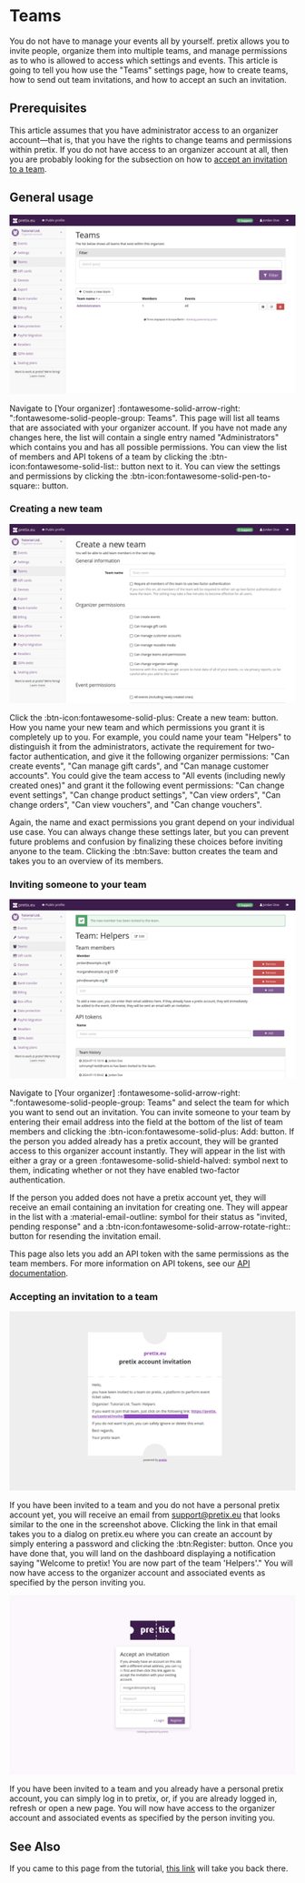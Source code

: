 # Teams

You do not have to manage your events all by yourself. 
pretix allows you to invite people, organize them into multiple teams, and manage permissions as to who is allowed to access which settings and events. 
This article is going to tell you how use the "Teams" settings page, how to create teams, how to send out team invitations, and how to accept an such an invitation. 

## Prerequisites

This article assumes that you have administrator access to an organizer account—that is, that you have the rights to change teams and permissions within pretix. 
If you do not have access to an organizer account at all, then you are probably looking for the subsection on how to [accept an invitation to a team](teams.md#accepting-an-invitation-to-a-team). 

## General usage

![Page titled 'Teams', listing a team called 'Administrators' and showing buttons for creating, editing and viewing teams.](../assets/screens/teams/teams.png "Teams screenshot") 

Navigate to [Your organizer] :fontawesome-solid-arrow-right: ":fontawesome-solid-people-group: Teams". 
This page will list all teams that are associated with your organizer account. 
If you have not made any changes here, the list will contain a single entry named "Administrators" which contains you and has all possible permissions. 
You can view the list of members and API tokens of a team by clicking the :btn-icon:fontawesome-solid-list:: button next to it. 
You can view the settings and permissions by clicking the :btn-icon:fontawesome-solid-pen-to-square:: button. 

### Creating a new team

![Page titled 'Create a new team', with a name input, the option to require 2FA as well as several organizer and event permission settings.](../assets/screens/teams/create-team.png "Create a new team screenshot") 

Click the :btn-icon:fontawesome-solid-plus: Create a new team: button. 
How you name your new team and which permissions you grant it is completely up to you. 
For example, you could name your team "Helpers" to distinguish it from the administrators, activate the requirement for two-factor authentication, and give it the following organizer permissions: 
"Can create events", "Can manage gift cards", and "Can manage customer accounts". 
You could give the team access to "All events (including newly created ones)" and grant it the following event permissions: 
"Can change event settings", "Can change product settings", "Can view orders", "Can change orders", "Can view vouchers", and "Can change vouchers". 

Again, the name and exact permissions you grant depend on your individual use case. 
You can always change these settings later, but you can prevent future problems and confusion by finalizing these choices before inviting anyone to the team. 
Clicking the :btn:Save: button creates the team and takes you to an overview of its members. 

### Inviting someone to your team

![Page titled 'Team: Helpers', listing three members, one of them has a mail icon next to their email address.](../assets/screens/teams/team-invite.png "Team: Helpers screenshot") 

Navigate to [Your organizer] :fontawesome-solid-arrow-right: ":fontawesome-solid-people-group: Teams" and select the team for which you want to send out an invitation. 
You can invite someone to your team by entering their email address into the field at the bottom of the list of team members and clicking the :btn-icon:fontawesome-solid-plus: Add: button. 
If the person you added already has a pretix account, they will be granted access to this organizer account instantly.
They will appear in the list with either a gray or a green :fontawesome-solid-shield-halved: symbol next to them, indicating whether or not they have enabled two-factor authentication. 

If the person you added does not have a pretix account yet, they will receive an email containing an invitation for creating one. 
They will appear in the list with a :material-email-outline: symbol for their status as "invited, pending response" and a :btn-icon:fontawesome-solid-arrow-rotate-right:: button for resending the invitation email. 

This page also lets you add an API token with the same permissions as the team members. 
For more information on API tokens, see our [API documentation](https://docs.pretix.eu/en/latest/api/tokenauth.html). 

### Accepting an invitation to a team

![Email titled 'pretix account invitation', specifying the organizer Tutorial Ltd. and the team Helpers, displaying a link for joining that team.](../assets/screens/teams/account-invitation.png "pretix account invitation screenshot") 

If you have been invited to a team and you do not have a personal pretix account yet, you will receive an email from support@pretix.eu that looks similar to the one in the screenshot above. 
Clicking the link in that email takes you to a dialog on pretix.eu where you can create an account by simply entering a password and clicking the :btn:Register: button. 
Once you have done that, you will land on the dashboard displaying a notification saying "Welcome to pretix! You are now part of the team 'Helpers'." 
You will now have access to the organizer account and associated events as specified by the person inviting you. 

![Page titled 'Accept an invitation' with inputs for email address and password as well as buttons for logging in or registering.](../assets/screens/teams/accept-invitation.png "pretix accept an invitation screenshot") 

If you have been invited to a team and you already have a personal pretix account, you can simply log in to pretix, or, if you are already logged in, refresh or open a new page. 
You will now have access to the organizer account and associated events as specified by the person inviting you. 

## See Also 

If you came to this page from the tutorial, [this link](../tutorial/organizer-account.md)  will take you back there. 